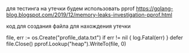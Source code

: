 для тестинга на утечки будем использовать pprof
https://golang-blog.blogspot.com/2019/12/memory-leaks-investigation-pprof.html

код для создания файла для нахождения утечки


file, err := os.Create("profile_data.txt")
if err != nil {
log.Fatal(err)
}
defer file.Close()
pprof.Lookup("heap").WriteTo(file, 0)